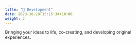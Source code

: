 ```yaml
---
title: "👾 Development"
date: 2023-10-28T15:15:34+10:00
weight: 3
---
```


Bringing your ideas to life, co-creating, and developing original experiences.
<!--more-->
